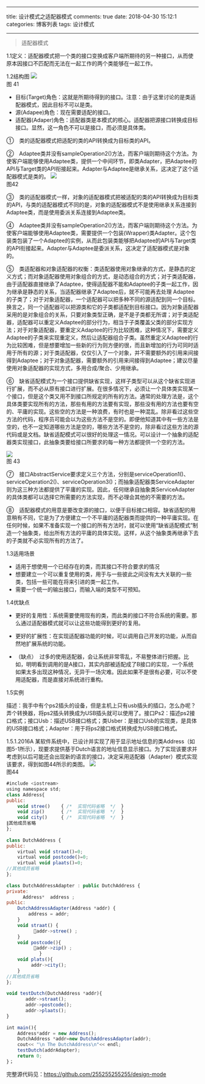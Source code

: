 
---
title: 设计模式之适配器模式
comments: true
date: 2018-04-30 15:12:1
categories: 博客列表
tags: 设计模式

---

>  适配器模式

1.1定义：适配器模式把一个类的接口变换成客户端所期待的另一种接口，从而使原本因接口不匹配而无法在一起工作的两个类能够在一起工作。

1.2结构图
![ ](http://images.cnblogs.com/cnblogs_com/cliy-10/1232443/o_41.png)    
图 41

* 目标(Target)角色：这就是所期待得到的接口。注意：由于这里讨论的是类适配器模式，因此目标不可以是类。
* 源(Adapee)角色：现在需要适配的接口。
* 适配器(Adaper)角色：适配器类是本模式的核心。适配器把源接口转换成目标接口。显然，这一角色不可以是接口，而必须是具体类。

①　类的适配器模式把适配的类的API转换成为目标类的API。

②　Adaptee类并没有sampleOperation2()方法，而客户端则期待这个方法。为使客户端能够使用Adaptee类，提供一个中间环节，即类Adapter，把Adaptee的API与Target类的API衔接起来。Adapter与Adaptee是继承关系，这决定了这个适配器模式是类的。
![ ](http://images.cnblogs.com/cnblogs_com/cliy-10/1232443/o_42.png)    
图42

③　类的适配器模式一样，对象的适配器模式把被适配的类的API转换成为目标类的API，与类的适配器模式不同的是，对象的适配器模式不是使用继承关系连接到Adaptee类，而是使用委派关系连接到Adaptee类。

④　Adaptee类并没有sampleOperation2()方法，而客户端则期待这个方法。为使客户端能够使用Adaptee类，需要提供一个包装(Wrapper)类Adapter。这个包装类包装了一个Adaptee的实例，从而此包装类能够把Adaptee的API与Target类的API衔接起来。Adapter与Adaptee是委派关系，这决定了适配器模式是对象的。

⑤　类适配器和对象适配器的权衡：类适配器使用对象继承的方式，是静态的定义方式；而对象适配器使用对象组合的方式，是动态组合的方式；对于类适配器，由于适配器直接继承了Adaptee，使得适配器不能和Adaptee的子类一起工作，因为继承是静态的关系，当适配器继承了Adaptee后，就不可能再去处理  Adaptee的子类了；对于对象适配器，一个适配器可以把多种不同的源适配到同一个目标。换言之，同一个适配器可以把源类和它的子类都适配到目标接口。因为对象适配器采用的是对象组合的关系，只要对象类型正确，是不是子类都无所谓；对于类适配器，适配器可以重定义Adaptee的部分行为，相当于子类覆盖父类的部分实现方法；对于对象适配器，要重定义Adaptee的行为比较困难，这种情况下，需要定义Adaptee的子类来实现重定义，然后让适配器组合子类。虽然重定义Adaptee的行为比较困难，但是想要增加一些新的行为则方便的很，而且新增加的行为可同时适用于所有的源；对于类适配器，仅仅引入了一个对象，并不需要额外的引用来间接得到Adaptee；对于对象适配器，需要额外的引用来间接得到Adaptee；建议尽量使用对象适配器的实现方式，多用合成/聚合、少用继承。

⑥　缺省适配模式为一个接口提供缺省实现，这样子类型可以从这个缺省实现进行扩展，而不必从原有接口进行扩展。在很多情况下，必须让一个具体类实现某一个接口，但是这个类又用不到接口所规定的所有的方法。通常的处理方法是，这个具体类要实现所有的方法，那些有用的方法要有实现，那些没有用的方法也要有空的、平庸的实现。这些空的方法是一种浪费，有时也是一种混乱。除非看过这些空方法的代码，程序员可能会以为这些方法不是空的。即便他知道其中有一些方法是空的，也不一定知道哪些方法是空的，哪些方法不是空的，除非看过这些方法的源代码或是文档。缺省适配模式可以很好的处理这一情况。可以设计一个抽象的适配器类实现接口，此抽象类要给接口所要求的每一种方法都提供一个空的方法。

![ ](http://images.cnblogs.com/cnblogs_com/cliy-10/1232443/o_43.png)    
图 43

⑦　接口AbstractService要求定义三个方法，分别是serviceOperation1()、serviceOperation2()、serviceOperation3()；而抽象适配器类ServiceAdapter则为这三种方法都提供了平庸的实现。因此，任何继承自抽象类ServiceAdapter的具体类都可以选择它所需要的方法实现，而不必理会其他的不需要的方法。


⑧　适配器模式的用意是要改变源的接口，以便于目标接口相容。缺省适配的用意稍有不同，它是为了方便建立一个不平庸的适配器类而提供的一种平庸实现。在任何时候，如果不准备实现一个接口的所有方法时，就可以使用“缺省适配模式”制造一个抽象类，给出所有方法的平庸的具体实现。这样，从这个抽象类再继承下去的子类就不必实现所有的方法了。

1.3适用场景
* 适用于想使用一个已经存在的类，而其接口不符合要求的情况
* 想要建立一个可以重复使用的类，用于与一些彼此之间没有太大关联的一些类，包括一些可能在将来引进的类一起工作。
* 需要一个统一的输出接口，而输入端的类型不可预知。

1.4优缺点

* 更好的复用性：系统需要使用现有的类，而此类的接口不符合系统的需要。那么通过适配器模式就可以让这些功能得到更好的复用。

* 更好的扩展性：在实现适配器功能的时候，可以调用自己开发的功能，从而自然地扩展系统的功能。

* （缺点）　过多的使用适配器，会让系统非常零乱，不易整体进行把握。比如，明明看到调用的是A接口，其实内部被适配成了B接口的实现，一个系统如果太多出现这种情况，无异于一场灾难。因此如果不是很有必要，可以不使用适配器，而是直接对系统进行重构。

1.5实例

描述：我手中有个ps2插头的设备，但是主机上只有usb插头的插口，怎么办呢？弄个转换器，将ps2插头转换成为USB插头就可以使用了。接口Ps2：描述ps2接口格式；接口Usb：描述USB接口格式；类Usber：是接口Usb的实现类，是具体的USB接口格式；Adapter：用于将ps2接口格式转换成为USB接口格式。

1.5.1.2016A
某软件系统中，已设计并实现了用于显示地址信息的类Address（如图5-1所示），现要求提供基于Dutch语言的地址信息显示接口。为了实现该要求并考虑到以后可能还会出现新的语言的接口，决定采用适配器（Adapter）模式实现该要求，得到如图44所示的类图。 
![ ](http://images.cnblogs.com/cnblogs_com/cliy-10/1232443/o_44.png)    
图44

```javascript
#include <iostream> 
using namespace std; 
class Address{ 
public: 
    void stree()    { /*  实现代码省略  */  } 
    void zip()      { /*  实现代码省略  */  } 
    void city()     { /*  实现代码省略  */  } 
∥其他成员省略 
}; 
     
class DutchAddress { 
public: 
    virtual void straat()=0; 
    virtual void postcode()=0; 
    virtual void plaats()=0;     
//其他成员省略 
}; 
  
class DutchAddressAdapter : public DutchAddress { 
private:          
      Address*  address ; 
public: 
    DutchAddressAdapter(Address *addr) { 
        address = addr; 
    } 
    void straat() {   
          addr->stree() ; 
    } 
    void postcode(){ 
          addr->zip() ; 
            } 
    void plats(){    
         addr->city(); 
    } 
//其他成员省略 
}; 
  
void testDutch(DutchAddress *addr){ 
       addr->straat(); 
       addr->postcode(); 
       addr->plaats(); 
} 
  
int main(){ 
    Address*addr = new Address();   
    DutchAddress *addr=new DutchAddressAdaptor(addr);                       
    cout<< "\n The DutchAddress\n"<< endl; 
    testDutch(addrAdapter); 
    return 0; 
}；
```

完整源代码见：https://github.com/255255255255/design-mode